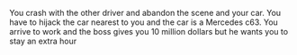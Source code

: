 You crash with the other driver and abandon the scene and your car. You have to hijack the car nearest to you and the car is a Mercedes c63. You arrive to work and the boss gives you 10 million dollars but he wants you to stay an extra hour

